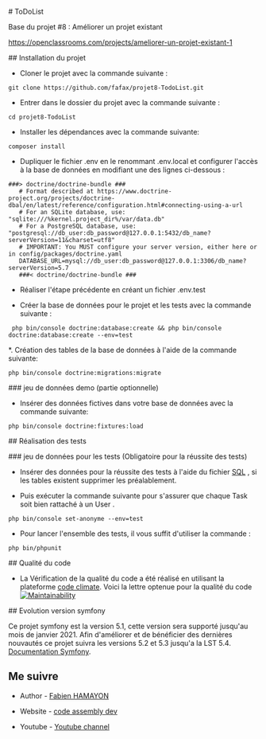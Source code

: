 


# ToDoList

Base du projet #8 : Améliorer un projet existant

https://openclassrooms.com/projects/ameliorer-un-projet-existant-1

## Installation du projet

* Cloner le projet avec la commande suivante :

```git clone https://github.com/fafax/projet8-TodoList.git```

* Entrer dans le dossier du projet avec la commande suivante :

```cd projet8-TodoList```

* Installer les dépendances avec la commande suivante: 

```composer install```

* Dupliquer le fichier .env en le renommant .env.local et configurer l'accès à la base de données en modifiant une des lignes ci-dessous :

```
###> doctrine/doctrine-bundle ###
   # Format described at https://www.doctrine-project.org/projects/doctrine-dbal/en/latest/reference/configuration.html#connecting-using-a-url
   # For an SQLite database, use: "sqlite:///%kernel.project_dir%/var/data.db"
   # For a PostgreSQL database, use: "postgresql://db_user:db_password@127.0.0.1:5432/db_name?serverVersion=11&charset=utf8"
   # IMPORTANT: You MUST configure your server version, either here or in config/packages/doctrine.yaml
   DATABASE_URL=mysql://db_user:db_password@127.0.0.1:3306/db_name?serverVersion=5.7
   ###< doctrine/doctrine-bundle ###
```

* Réaliser l'étape précédente en créant un fichier .env.test

* Créer la base de données pour le projet et les tests avec la commande suivante :

``` php bin/console doctrine:database:create && php bin/console doctrine:database:create --env=test```

*. Création des tables de la base de données à l'aide de la commande suivante:

``` php bin/console doctrine:migrations:migrate ```

### jeu de données demo (partie optionnelle)

* Insérer des données fictives dans votre base de données avec la commande suivante: 

```php bin/console doctrine:fixtures:load```

## Réalisation des tests

### jeu de données pour les tests (Obligatoire pour la réussite des tests)

* Insérer des données pour la réussite des tests à l'aide du fichier [SQL](https://github.com/fafax/projet8-TodoList/blob/master/ressource%20p8/symfony-test.sql) , si les tables existent supprimer les préalablement.

* Puis exécuter la commande suivante pour s'assurer que chaque Task soit bien rattaché à un User .

``` php bin/console set-anonyme --env=test ```

* Pour lancer l'ensemble des tests, il vous suffit d'utiliser la commande :

``` php bin/phpunit ```

## Qualité du code

* La Vérification de la qualité du code a été réalisé en utilisant la plateforme [code climate](https://codeclimate.com/).
Voici la lettre optenue pour la qualité du code [![Maintainability](https://api.codeclimate.com/v1/badges/bcb2fc5b385339703abb/maintainability)](https://codeclimate.com/github/fafax/projet8-TodoList/maintainability)


## Evolution version symfony

Ce projet symfony est la version 5.1, cette version sera supporté jusqu'au mois de janvier 2021. Afin d'améliorer et de bénéficier des dernières nouvautés ce projet suivra les versions 5.2 et 5.3 jusqu'a la LST 5.4. [Documentation Symfony](https://symfony.com/releases).

## Me suivre

- Author - [Fabien HAMAYON](https://www.linkedin.com/in/fabien-hamayon-2b072698/)

- Website - [code assembly dev](http://codeassemblydev.fr/)

- Youtube - [Youtube channel](https://www.youtube.com/channel/UCBB2pQPkS2jmI3LPhUCxYgA)